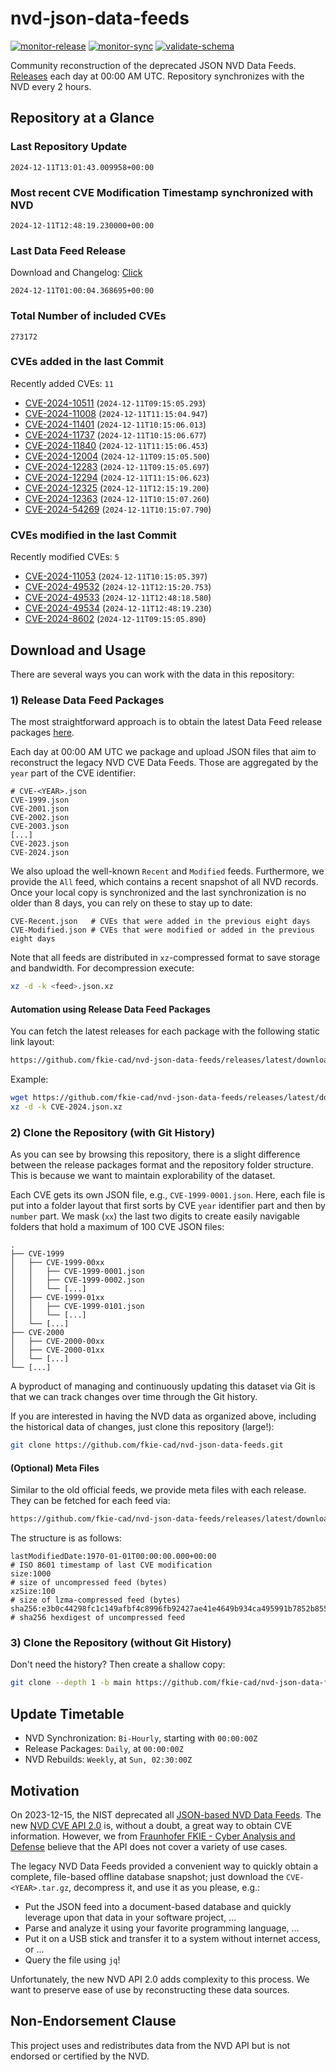 # nvd-json-data-feeds

[![monitor-release](https://github.com/fkie-cad/nvd-json-data-feeds/actions/workflows/monitor_release.yml/badge.svg)](https://github.com/fkie-cad/nvd-json-data-feeds/actions/workflows/monitor_release.yml)
[![monitor-sync](https://github.com/fkie-cad/nvd-json-data-feeds/actions/workflows/monitor_sync.yml/badge.svg)](https://github.com/fkie-cad/nvd-json-data-feeds/actions/workflows/monitor_sync.yml)
[![validate-schema](https://github.com/fkie-cad/nvd-json-data-feeds/actions/workflows/validate_schema.yml/badge.svg)](https://github.com/fkie-cad/nvd-json-data-feeds/actions/workflows/validate_schema.yml)

Community reconstruction of the deprecated JSON NVD Data Feeds.
[Releases](https://github.com/fkie-cad/nvd-json-data-feeds/releases/latest) each day at 00:00 AM UTC.
Repository synchronizes with the NVD every 2 hours.

## Repository at a Glance

### Last Repository Update

```plain
2024-12-11T13:01:43.009958+00:00
```

### Most recent CVE Modification Timestamp synchronized with NVD

```plain
2024-12-11T12:48:19.230000+00:00
```

### Last Data Feed Release

Download and Changelog: [Click](https://github.com/fkie-cad/nvd-json-data-feeds/releases/latest)

```plain
2024-12-11T01:00:04.368695+00:00
```

### Total Number of included CVEs

```plain
273172
```

### CVEs added in the last Commit

Recently added CVEs: `11`

- [CVE-2024-10511](CVE-2024/CVE-2024-105xx/CVE-2024-10511.json) (`2024-12-11T09:15:05.293`)
- [CVE-2024-11008](CVE-2024/CVE-2024-110xx/CVE-2024-11008.json) (`2024-12-11T11:15:04.947`)
- [CVE-2024-11401](CVE-2024/CVE-2024-114xx/CVE-2024-11401.json) (`2024-12-11T10:15:06.013`)
- [CVE-2024-11737](CVE-2024/CVE-2024-117xx/CVE-2024-11737.json) (`2024-12-11T10:15:06.677`)
- [CVE-2024-11840](CVE-2024/CVE-2024-118xx/CVE-2024-11840.json) (`2024-12-11T11:15:06.453`)
- [CVE-2024-12004](CVE-2024/CVE-2024-120xx/CVE-2024-12004.json) (`2024-12-11T09:15:05.500`)
- [CVE-2024-12283](CVE-2024/CVE-2024-122xx/CVE-2024-12283.json) (`2024-12-11T09:15:05.697`)
- [CVE-2024-12294](CVE-2024/CVE-2024-122xx/CVE-2024-12294.json) (`2024-12-11T11:15:06.623`)
- [CVE-2024-12325](CVE-2024/CVE-2024-123xx/CVE-2024-12325.json) (`2024-12-11T12:15:19.200`)
- [CVE-2024-12363](CVE-2024/CVE-2024-123xx/CVE-2024-12363.json) (`2024-12-11T10:15:07.260`)
- [CVE-2024-54269](CVE-2024/CVE-2024-542xx/CVE-2024-54269.json) (`2024-12-11T10:15:07.790`)


### CVEs modified in the last Commit

Recently modified CVEs: `5`

- [CVE-2024-11053](CVE-2024/CVE-2024-110xx/CVE-2024-11053.json) (`2024-12-11T10:15:05.397`)
- [CVE-2024-49532](CVE-2024/CVE-2024-495xx/CVE-2024-49532.json) (`2024-12-11T12:15:20.753`)
- [CVE-2024-49533](CVE-2024/CVE-2024-495xx/CVE-2024-49533.json) (`2024-12-11T12:48:18.580`)
- [CVE-2024-49534](CVE-2024/CVE-2024-495xx/CVE-2024-49534.json) (`2024-12-11T12:48:19.230`)
- [CVE-2024-8602](CVE-2024/CVE-2024-86xx/CVE-2024-8602.json) (`2024-12-11T09:15:05.890`)


## Download and Usage

There are several ways you can work with the data in this repository:

### 1) Release Data Feed Packages

The most straightforward approach is to obtain the latest Data Feed release packages [here](https://github.com/fkie-cad/nvd-json-data-feeds/releases/latest).

Each day at 00:00 AM UTC we package and upload JSON files that aim to reconstruct the legacy NVD CVE Data Feeds.
Those are aggregated by the `year` part of the CVE identifier:

```
# CVE-<YEAR>.json
CVE-1999.json
CVE-2001.json
CVE-2002.json
CVE-2003.json
[...]
CVE-2023.json
CVE-2024.json
```

We also upload the well-known `Recent` and `Modified` feeds.
Furthermore, we provide the `All` feed, which contains a recent snapshot of all NVD records.
Once your local copy is synchronized and the last synchronization is no older than 8 days, you can rely on these to stay up to date:

```plain
CVE-Recent.json   # CVEs that were added in the previous eight days
CVE-Modified.json # CVEs that were modified or added in the previous eight days
```

Note that all feeds are distributed in `xz`-compressed format to save storage and bandwidth.
For decompression execute:

```sh
xz -d -k <feed>.json.xz
```

#### Automation using Release Data Feed Packages

You can fetch the latest releases for each package with the following static link layout:

```sh
https://github.com/fkie-cad/nvd-json-data-feeds/releases/latest/download/CVE-<YEAR>.json.xz
```

Example:

```sh
wget https://github.com/fkie-cad/nvd-json-data-feeds/releases/latest/download/CVE-2024.json.xz
xz -d -k CVE-2024.json.xz
```

### 2) Clone the Repository (with Git History)

As you can see by browsing this repository, there is a slight difference between the release packages format and the repository folder structure.
This is because we want to maintain explorability of the dataset.

Each CVE gets its own JSON file, e.g., `CVE-1999-0001.json`.
Here, each file is put into a folder layout that first sorts by CVE `year` identifier part and then by `number` part.
We mask (`xx`) the last two digits to create easily navigable folders that hold a maximum of 100 CVE JSON files:

```plain
.
├── CVE-1999
│   ├── CVE-1999-00xx
│   │   ├── CVE-1999-0001.json
│   │   ├── CVE-1999-0002.json
│   │   └── [...]
│   ├── CVE-1999-01xx
│   │   ├── CVE-1999-0101.json
│   │   └── [...]
│   └── [...]
├── CVE-2000
│   ├── CVE-2000-00xx
│   ├── CVE-2000-01xx
│   └── [...]
└── [...]
```

A byproduct of managing and continuously updating this dataset via Git is that we can track changes over time through the Git history.

If you are interested in having the NVD data as organized above, including the historical data of changes, just clone this repository (large!):

```sh
git clone https://github.com/fkie-cad/nvd-json-data-feeds.git
```

#### (Optional) Meta Files

Similar to the old official feeds, we provide meta files with each release. They can be fetched for each feed via:

```sh
https://github.com/fkie-cad/nvd-json-data-feeds/releases/latest/download/CVE-<YEAR>.meta
```

The structure is as follows:

```plain
lastModifiedDate:1970-01-01T00:00:00.000+00:00                          # ISO 8601 timestamp of last CVE modification
size:1000                                                               # size of uncompressed feed (bytes)
xzSize:100                                                              # size of lzma-compressed feed (bytes)
sha256:e3b0c44298fc1c149afbf4c8996fb92427ae41e4649b934ca495991b7852b855 # sha256 hexdigest of uncompressed feed
```

### 3) Clone the Repository (without Git History)

Don't need the history? Then create a shallow copy:

```sh
git clone --depth 1 -b main https://github.com/fkie-cad/nvd-json-data-feeds.git
```


## Update Timetable

* NVD Synchronization: `Bi-Hourly`, starting with `00:00:00Z`
* Release Packages: `Daily`, at `00:00:00Z`
* NVD Rebuilds: `Weekly`, at `Sun, 02:30:00Z`


## Motivation

On 2023-12-15, the NIST deprecated all [JSON-based NVD Data Feeds](https://nvd.nist.gov/vuln/data-feeds#divRetirementBanner-1).
The new [NVD CVE API 2.0](https://nvd.nist.gov/developers/vulnerabilities) is, without a doubt, a great way to obtain CVE information.
However, we from [Fraunhofer FKIE - Cyber Analysis and Defense](https://www.fkie.fraunhofer.de/en/departments/cad.html) believe that the API does not cover a variety of use cases.

The legacy NVD Data Feeds provided a convenient way to quickly obtain a complete, file-based offline database snapshot; just download the `CVE-<YEAR>.tar.gz`, decompress it, and use it as you please, e.g.:

- Put the JSON feed into a document-based database and quickly leverage upon that data in your software project, ...
- Parse and analyze it using your favorite programming language, ...
- Put it on a USB stick and transfer it to a system without internet access, or ...
- Query the file using `jq`!

Unfortunately, the new NVD API 2.0 adds complexity to this process.
We want to preserve ease of use by reconstructing these data sources.

## Non-Endorsement Clause

This project uses and redistributes data from the NVD API but is not endorsed or certified by the NVD.